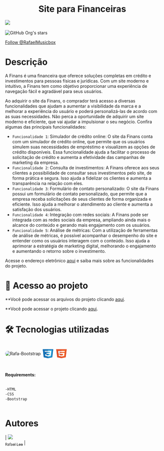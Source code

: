 

<h1 align="center"> Site para Financeiras </h1>

<img src="http://img.shields.io/static/v1?label=STATUS&message=EM%20DESENVOLVIMENTO&color=GREEN&style=for-the-badge"/>

![GitHub Org's stars](https://img.shields.io/gitlab/contributors/Rafael-Lee1)

<a id="follow-us" href="https://twitter.com/RafaelMusicbox" class="tw-btn" rel="me nofollow">Follow @RafaelMusicbox</a>

# Descrição

A Finans é uma financeira que oferece soluções completas em crédito e investimentos para pessoas físicas e jurídicas. Com um site moderno e intuitivo, a Finans tem como objetivo proporcionar uma experiência de navegação fácil e agradável para seus usuários.

Ao adquirir o site da Finans, o comprador terá acesso a diversas funcionalidades que ajudam a aumentar a visibilidade da marca e a melhorar a experiência do usuário e poderá personalizá-las de acordo com as suas necessidades. Não perca a oportunidade de adquirir um site moderno e eficiente, que vai ajudar a impulsionar o seu negócio. Confira algumas das principais funcionalidades:

- `Funcionalidade 1`: Simulador de crédito online: O site da Finans conta com um simulador de crédito online, que permite que os usuários simulem suas necessidades de empréstimo e visualizem as opções de crédito disponíveis. Essa funcionalidade ajuda a facilitar o processo de solicitação de crédito e aumenta a efetividade das campanhas de marketing da empresa.
- `Funcionalidade 2`: Consulta de investimentos: A Finans oferece aos seus clientes a possibilidade de consultar seus investimentos pelo site, de forma prática e segura. Isso ajuda a fidelizar os clientes e aumenta a transparência na relação com eles.
- `Funcionalidade 3`: Formulário de contato personalizado: O site da Finans possui um formulário de contato personalizado, que permite que a empresa receba solicitações de seus clientes de forma organizada e eficiente. Isso ajuda a melhorar o atendimento ao cliente e aumenta a satisfação dos usuários.
- `Funcionalidade 4`: Integração com redes sociais: A Finans pode ser integrada com as redes sociais da empresa, ampliando ainda mais o alcance do conteúdo e gerando mais engajamento com os usuários.
- `Funcionalidade 5`: Análise de métricas: Com a utilização de ferramentas de análise de métricas, é possível acompanhar o desempenho do site e entender como os usuários interagem com o conteúdo. Isso ajuda a aprimorar a estratégia de marketing digital, melhorando o engajamento e aumentando o retorno sobre o investimento.

Acesse o endereço eletrônico <a href="https://projetositefinans-production.up.railway.app/">aqui</a> e saiba mais sobre as funcionalidades do projeto.

# 📁 Acesso ao projeto

**Você pode acessar os arquivos do projeto clicando <a href="https://github.com/Rafael-Lee1/Projeto_Site_Finans/tree/main">aqui</a>.</p>
**Você pode acessar o projeto clicando <a href="https://projetositefinans-production.up.railway.app/">aqui</a>.</p>

# 🛠️ Tecnologias utilizadas

<div style="display: inline_block"><br>
<img align="center" alt="Rafa-Bootstrap" height="40" style="border-radius:50px;" src="https://github.com/Rafael-Lee1/Icons/blob/f85d05ce344243c7a5f13ebe444b251000c1793a/Bootstrap%20(2).gif">
<img align="center" alt="Rafa-CSS" height="30" width="40" src="https://raw.githubusercontent.com/devicons/devicon/master/icons/css3/css3-original.svg">
<img align="center" alt="Rafa-HTML" height="30" width="40" src="https://raw.githubusercontent.com/devicons/devicon/master/icons/html5/html5-original.svg"> <p>
<br>


<b>Requirements:</b>

<pre class="notranslate"><code>
-HTML
-CSS
-Bootstrap
</code>
</pre>


# Autores

| [<img src="https://avatars.githubusercontent.com/u/115593138?s=400&u=c345c56a9a6c0718f52a868dc3f39fd8bdbc944d&v=4" width=115><br><sub>Rafael Lee</sub>](https://github.com/Rafael-Lee1) |

